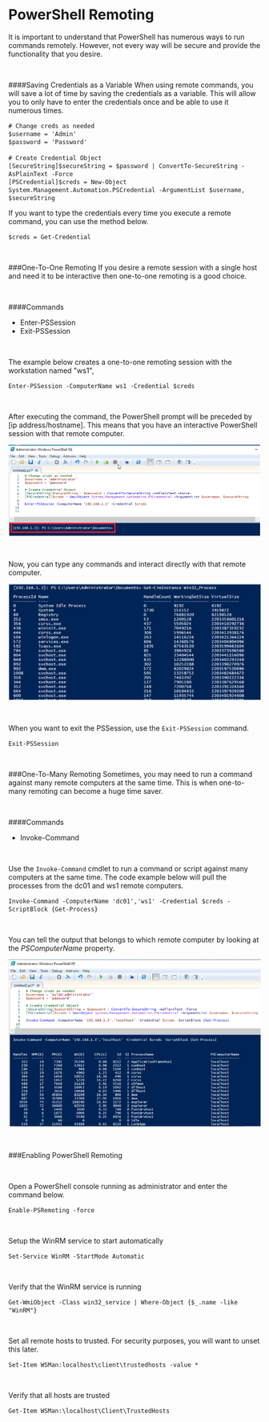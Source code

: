 

# PowerShell Remoting

It is important to understand that PowerShell has numerous ways to run commands remotely.  However, not every way will be secure and provide the functionality that you desire.

<br>

####Saving Credentials as a Variable
When using remote commands, you will save a lot of time by saving the credentials as a variable.  This will allow you to only have to enter the credentials once and be able to use it numerous times.

    # Change creds as needed
    $username = 'Admin'
    $password = 'Password'
    
    # Create Credential Object
    [SecureString]$secureString = $password | ConvertTo-SecureString -AsPlainText -Force
    [PSCredential]$creds = New-Object System.Management.Automation.PSCredential -ArgumentList $username, $secureString

If you want to type the credentials every time you execute a remote command, you can use the method below.

    $creds = Get-Credential

<br>

###One-To-One Remoting
If you desire a remote session with a single host and need it to be interactive then one-to-one remoting is a good choice.

<br>

####Commands
- Enter-PSSession
- Exit-PSSession

<br>

The example below creates a one-to-one remoting session with the workstation named "ws1",

    Enter-PSSession -ComputerName ws1 -Credential $creds

<br>

After executing the command, the PowerShell prompt will be preceded by [ip address/hostname].  This means that you have an interactive PowerShell session with that remote computer.

![](screenshots/ps_snip76.png)

<br>

Now, you can type any commands and interact directly with that remote computer.

![](screenshots/ps_snip77.png)

<br>

When you want to exit the PSSession, use the <code>Exit-PSSession</code> command.

    Exit-PSSession

<br>

###One-To-Many Remoting
Sometimes, you may need to run a command against many remote computers at the same time.  This is when one-to-many remoting can become a huge time saver.

<br>

####Commands
- Invoke-Command

<br>

Use the <code>Invoke-Command</code> cmdlet to run a command or script against many computers at the same time.  The code example below will pull the processes from the dc01 and ws1 remote computers.
    
    Invoke-Command -ComputerName 'dc01','ws1' -Credential $creds -ScriptBlock {Get-Process}

<br>

You can tell the output that belongs to which remote computer by looking at the *PSComputerName* property.

![](screenshots/ps_snip78.png)

<br>

###Enabling PowerShell Remoting

<br>

Open a PowerShell console running as administrator and enter the command below.

    Enable-PSRemoting -force

<br>

Setup the WinRM service to start automatically

    Set-Service WinRM -StartMode Automatic

<br>

Verify that the WinRM service is running

    Get-WmiObject -Class win32_service | Where-Object {$_.name -like "WinRM"}

<br>

Set all remote hosts to trusted.  For security purposes, you will want to unset this later.

    Set-Item WSMan:localhost\client\trustedhosts -value *

<br>

Verify that all hosts are trusted

    Get-Item WSMan:\localhost\Client\TrustedHosts